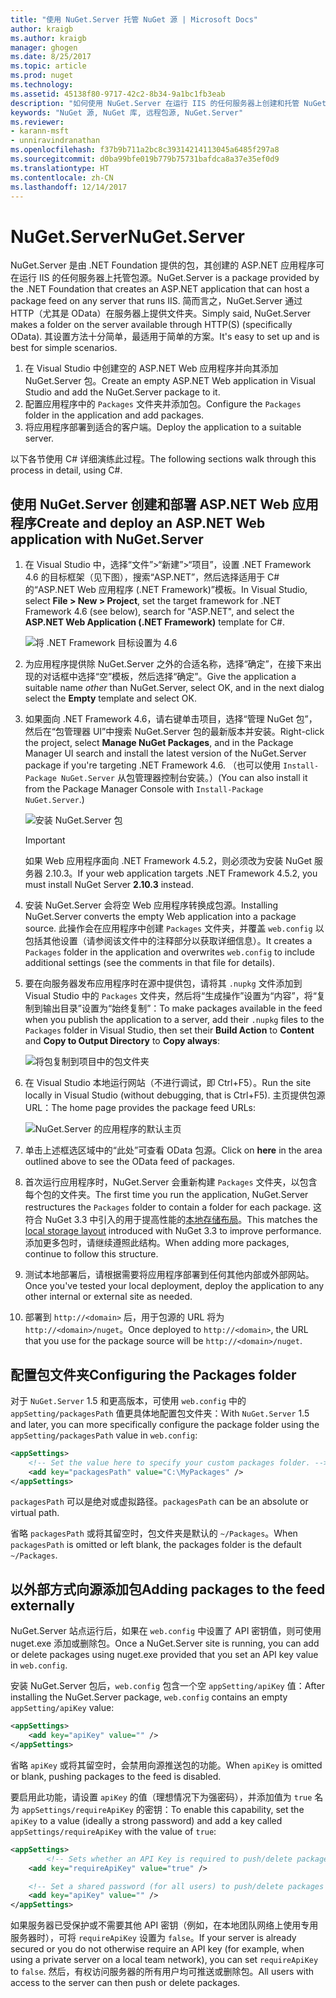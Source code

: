 ```yaml
---
title: "使用 NuGet.Server 托管 NuGet 源 | Microsoft Docs"
author: kraigb
ms.author: kraigb
manager: ghogen
ms.date: 8/25/2017
ms.topic: article
ms.prod: nuget
ms.technology: 
ms.assetid: 45138f80-9717-42c2-8b34-9a1bc1fb3eab
description: "如何使用 NuGet.Server 在运行 IIS 的任何服务器上创建和托管 NuGet 包源，从而通过 HTTP 和 OData 提供包。"
keywords: "NuGet 源, NuGet 库, 远程包源, NuGet.Server"
ms.reviewer:
- karann-msft
- unniravindranathan
ms.openlocfilehash: f37b9b711a2bc8c39314214113045a6485f297a8
ms.sourcegitcommit: d0ba99bfe019b779b75731bafdca8a37e35ef0d9
ms.translationtype: HT
ms.contentlocale: zh-CN
ms.lasthandoff: 12/14/2017
---
```

# <a name="nugetserver"></a><span data-ttu-id="0638c-104">NuGet.Server</span><span class="sxs-lookup"><span data-stu-id="0638c-104">NuGet.Server</span></span>

<span data-ttu-id="0638c-105">NuGet.Server 是由 .NET Foundation 提供的包，其创建的 ASP.NET 应用程序可在运行 IIS 的任何服务器上托管包源。</span><span class="sxs-lookup"><span data-stu-id="0638c-105">NuGet.Server is a package provided by the .NET Foundation that creates an ASP.NET application that can host a package feed on any server that runs IIS.</span></span> <span data-ttu-id="0638c-106">简而言之，NuGet.Server 通过 HTTP（尤其是 OData）在服务器上提供文件夹。</span><span class="sxs-lookup"><span data-stu-id="0638c-106">Simply said, NuGet.Server makes a folder on the server available through HTTP(S) (specifically OData).</span></span> <span data-ttu-id="0638c-107">其设置方法十分简单，最适用于简单的方案。</span><span class="sxs-lookup"><span data-stu-id="0638c-107">It's easy to set up and is best for simple scenarios.</span></span>

1. <span data-ttu-id="0638c-108">在 Visual Studio 中创建空的 ASP.NET Web 应用程序并向其添加 NuGet.Server 包。</span><span class="sxs-lookup"><span data-stu-id="0638c-108">Create an empty ASP.NET Web application in Visual Studio and add the NuGet.Server package to it.</span></span>
1. <span data-ttu-id="0638c-109">配置应用程序中的 `Packages` 文件夹并添加包。</span><span class="sxs-lookup"><span data-stu-id="0638c-109">Configure the `Packages` folder in the application and add packages.</span></span>
1. <span data-ttu-id="0638c-110">将应用程序部署到适合的客户端。</span><span class="sxs-lookup"><span data-stu-id="0638c-110">Deploy the application to a suitable server.</span></span>

<span data-ttu-id="0638c-111">以下各节使用 C# 详细演练此过程。</span><span class="sxs-lookup"><span data-stu-id="0638c-111">The following sections walk through this process in detail, using C#.</span></span>

## <a name="create-and-deploy-an-aspnet-web-application-with-nugetserver"></a><span data-ttu-id="0638c-112">使用 NuGet.Server 创建和部署 ASP.NET Web 应用程序</span><span class="sxs-lookup"><span data-stu-id="0638c-112">Create and deploy an ASP.NET Web application with NuGet.Server</span></span>

1. <span data-ttu-id="0638c-113">在 Visual Studio 中，选择“文件”>“新建”>“项目”，设置 .NET Framework 4.6 的目标框架（见下图），搜索“ASP.NET”，然后选择适用于 C# 的“ASP.NET Web 应用程序 (.NET Framework)”模板。</span><span class="sxs-lookup"><span data-stu-id="0638c-113">In Visual Studio, select **File > New > Project**, set the target framework for .NET Framework 4.6 (see below), search for "ASP.NET", and select the **ASP.NET Web Application (.NET Framework)** template for C#.</span></span>

    ![将 .NET Framework 目标设置为 4.6](media/Hosting_01-NuGet.Server-Set4.6.png)

1. <span data-ttu-id="0638c-115">为应用程序提供除 NuGet.Server 之外的合适名称，选择“确定”，在接下来出现的对话框中选择“空”模板，然后选择“确定”。</span><span class="sxs-lookup"><span data-stu-id="0638c-115">Give the application a suitable name *other* than NuGet.Server, select OK, and in the next dialog select the **Empty** template and select OK.</span></span>

1. <span data-ttu-id="0638c-116">如果面向 .NET Framework 4.6，请右键单击项目，选择“管理 NuGet 包”，然后在“包管理器 UI”中搜索 NuGet.Server 包的最新版本并安装。</span><span class="sxs-lookup"><span data-stu-id="0638c-116">Right-click the project, select **Manage NuGet Packages**, and in the Package Manager UI search and install the latest version of the NuGet.Server package if you're targeting .NET Framework 4.6.</span></span> <span data-ttu-id="0638c-117">（也可以使用 `Install-Package NuGet.Server` 从包管理器控制台安装。）</span><span class="sxs-lookup"><span data-stu-id="0638c-117">(You can also install it from the Package Manager Console with `Install-Package NuGet.Server`.)</span></span>

    ![安装 NuGet.Server 包](media/Hosting_02-NuGet.Server-Package.png)

    > [!Important]
    > <span data-ttu-id="0638c-119">如果 Web 应用程序面向 .NET Framework 4.5.2，则必须改为安装 NuGet 服务器 2.10.3。</span><span class="sxs-lookup"><span data-stu-id="0638c-119">If your web application targets .NET Framework 4.5.2, you must install NuGet Server **2.10.3** instead.</span></span>

1. <span data-ttu-id="0638c-120">安装 NuGet.Server 会将空 Web 应用程序转换成包源。</span><span class="sxs-lookup"><span data-stu-id="0638c-120">Installing NuGet.Server converts the empty Web application into a package source.</span></span> <span data-ttu-id="0638c-121">此操作会在应用程序中创建 `Packages` 文件夹，并覆盖 `web.config` 以包括其他设置（请参阅该文件中的注释部分以获取详细信息）。</span><span class="sxs-lookup"><span data-stu-id="0638c-121">It creates a `Packages` folder in the application and overwrites `web.config` to include additional settings (see the comments in that file for details).</span></span>

1. <span data-ttu-id="0638c-122">要在向服务器发布应用程序时在源中提供包，请将其 `.nupkg` 文件添加到 Visual Studio 中的 `Packages` 文件夹，然后将“生成操作”设置为“内容”，将“复制到输出目录”设置为“始终复制”：</span><span class="sxs-lookup"><span data-stu-id="0638c-122">To make packages available in the feed when you publish the application to a server, add their `.nupkg` files to the `Packages` folder in Visual Studio, then set their **Build Action** to **Content** and **Copy to Output Directory** to **Copy always**:</span></span>

    ![将包复制到项目中的包文件夹](media/Hosting_03-NuGet.Server-Package-Folder.png)

1. <span data-ttu-id="0638c-124">在 Visual Studio 本地运行网站（不进行调试，即 Ctrl+F5）。</span><span class="sxs-lookup"><span data-stu-id="0638c-124">Run the site locally in Visual Studio (without debugging, that is Ctrl+F5).</span></span> <span data-ttu-id="0638c-125">主页提供包源 URL：</span><span class="sxs-lookup"><span data-stu-id="0638c-125">The home page provides the package feed URLs:</span></span>

    ![NuGet.Server 的应用程序的默认主页](media/Hosting_04-NuGet.Server-FeedHomePage.png)

1. <span data-ttu-id="0638c-127">单击上述框选区域中的“此处”可查看 OData 包源。</span><span class="sxs-lookup"><span data-stu-id="0638c-127">Click on **here** in the area outlined above to see the OData feed of packages.</span></span>

1. <span data-ttu-id="0638c-128">首次运行应用程序时，NuGet.Server 会重新构建 `Packages` 文件夹，以包含每个包的文件夹。</span><span class="sxs-lookup"><span data-stu-id="0638c-128">The first time you run the application, NuGet.Server restructures the `Packages` folder to contain a folder for each package.</span></span> <span data-ttu-id="0638c-129">这符合 NuGet 3.3 中引入的用于提高性能的[本地存储布局](http://blog.nuget.org/20151118/nuget-3.3.html#folder-based-repository-commands)。</span><span class="sxs-lookup"><span data-stu-id="0638c-129">This matches the [local storage layout](http://blog.nuget.org/20151118/nuget-3.3.html#folder-based-repository-commands) introduced with NuGet 3.3 to improve performance.</span></span> <span data-ttu-id="0638c-130">添加更多包时，请继续遵照此结构。</span><span class="sxs-lookup"><span data-stu-id="0638c-130">When adding more packages, continue to follow this structure.</span></span>

1. <span data-ttu-id="0638c-131">测试本地部署后，请根据需要将应用程序部署到任何其他内部或外部网站。</span><span class="sxs-lookup"><span data-stu-id="0638c-131">Once you've tested your local deployment, deploy the application to any other internal or external site as needed.</span></span>
1. <span data-ttu-id="0638c-132">部署到 `http://<domain>` 后，用于包源的 URL 将为 `http://<domain>/nuget`。</span><span class="sxs-lookup"><span data-stu-id="0638c-132">Once deployed to `http://<domain>`, the URL that you use for the package source will be `http://<domain>/nuget`.</span></span>

## <a name="configuring-the-packages-folder"></a><span data-ttu-id="0638c-133">配置包文件夹</span><span class="sxs-lookup"><span data-stu-id="0638c-133">Configuring the Packages folder</span></span>

<span data-ttu-id="0638c-134">对于 `NuGet.Server` 1.5 和更高版本，可使用 `web.config` 中的 `appSetting/packagesPath` 值更具体地配置包文件夹：</span><span class="sxs-lookup"><span data-stu-id="0638c-134">With `NuGet.Server` 1.5 and later, you can more specifically configure the package folder using the `appSetting/packagesPath` value in `web.config`:</span></span>

```xml
<appSettings>
    <!-- Set the value here to specify your custom packages folder. -->
    <add key="packagesPath" value="C:\MyPackages" />
</appSettings>
```

<span data-ttu-id="0638c-135">`packagesPath` 可以是绝对或虚拟路径。</span><span class="sxs-lookup"><span data-stu-id="0638c-135">`packagesPath` can be an absolute or virtual path.</span></span>

<span data-ttu-id="0638c-136">省略 `packagesPath` 或将其留空时，包文件夹是默认的 `~/Packages`。</span><span class="sxs-lookup"><span data-stu-id="0638c-136">When `packagesPath` is omitted or left blank, the packages folder is the default `~/Packages`.</span></span>

## <a name="adding-packages-to-the-feed-externally"></a><span data-ttu-id="0638c-137">以外部方式向源添加包</span><span class="sxs-lookup"><span data-stu-id="0638c-137">Adding packages to the feed externally</span></span>

<span data-ttu-id="0638c-138">NuGet.Server 站点运行后，如果在 `web.config` 中设置了 API 密钥值，则可使用 nuget.exe 添加或删除包。</span><span class="sxs-lookup"><span data-stu-id="0638c-138">Once a NuGet.Server site is running, you can add or delete packages using nuget.exe provided that you set an API key value in `web.config`.</span></span>

<span data-ttu-id="0638c-139">安装 NuGet.Server 包后，`web.config` 包含一个空 `appSetting/apiKey` 值：</span><span class="sxs-lookup"><span data-stu-id="0638c-139">After installing the NuGet.Server package, `web.config` contains an empty `appSetting/apiKey` value:</span></span>

```xml
<appSettings>
    <add key="apiKey" value="" />
</appSettings>
```

<span data-ttu-id="0638c-140">省略 `apiKey` 或将其留空时，会禁用向源推送包的功能。</span><span class="sxs-lookup"><span data-stu-id="0638c-140">When `apiKey` is omitted or blank, pushing packages to the feed is disabled.</span></span>

<span data-ttu-id="0638c-141">要启用此功能，请设置 `apiKey` 的值（理想情况下为强密码），并添加值为 `true` 名为 `appSettings/requireApiKey` 的密钥：</span><span class="sxs-lookup"><span data-stu-id="0638c-141">To enable this capability, set the `apiKey` to a value (ideally a strong password) and add a key called `appSettings/requireApiKey` with the value of `true`:</span></span>

```xml
<appSettings>
        <!-- Sets whether an API Key is required to push/delete packages -->
    <add key="requireApiKey" value="true" />

    <!-- Set a shared password (for all users) to push/delete packages -->
    <add key="apiKey" value="" />
</appSettings>
```

<span data-ttu-id="0638c-142">如果服务器已受保护或不需要其他 API 密钥（例如，在本地团队网络上使用专用服务器时），可将 `requireApiKey` 设置为 `false`。</span><span class="sxs-lookup"><span data-stu-id="0638c-142">If your server is already secured or you do not otherwise require an API key (for example, when using a private server on a local team network), you can set `requireApiKey` to `false`.</span></span> <span data-ttu-id="0638c-143">然后，有权访问服务器的所有用户均可推送或删除包。</span><span class="sxs-lookup"><span data-stu-id="0638c-143">All users with access to the server can then push or delete packages.</span></span>